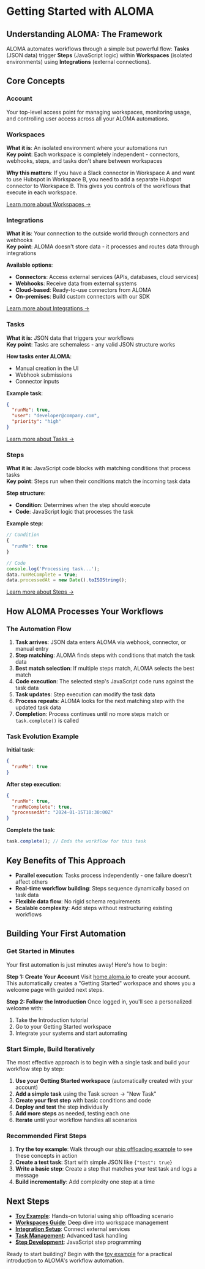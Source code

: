 # Getting Started with ALOMA

## Understanding ALOMA: The Framework

ALOMA automates workflows through a simple but powerful flow: **Tasks** (JSON data) trigger **Steps** (JavaScript logic) within **Workspaces** (isolated environments) using **Integrations** (external connections).

## Core Concepts

### Account
Your top-level access point for managing workspaces, monitoring usage, and controlling user access across all your ALOMA automations.

### Workspaces
**What it is**: An isolated environment where your automations run  
**Key point**: Each workspace is completely independent - connectors, webhooks, steps, and tasks don't share between workspaces

**Why this matters**: If you have a Slack connector in Workspace A and want to use Hubspot in Workspace B, you need to add a separate Hubspot connector to Workspace B. This gives you controls of the workflows that execute in each workspace.

[Learn more about Workspaces →](https://github.com/aloma-io/aloma-io/blob/main/docs/getting-started/workspaces.md)

### Integrations
**What it is**: Your connection to the outside world through connectors and webhooks  
**Key point**: ALOMA doesn't store data - it processes and routes data through integrations

**Available options**:
- **Connectors**: Access external services (APIs, databases, cloud services)
- **Webhooks**: Receive data from external systems
- **Cloud-based**: Ready-to-use connectors from ALOMA
- **On-premises**: Build custom connectors with our SDK

[Learn more about Integrations →](https://github.com/aloma-io/aloma-io/blob/main/docs/getting-started/integration.md)

### Tasks
**What it is**: JSON data that triggers your workflows  
**Key point**: Tasks are schemaless - any valid JSON structure works

**How tasks enter ALOMA**:
- Manual creation in the UI
- Webhook submissions
- Connector inputs

**Example task**:
```json
{
  "runMe": true,
  "user": "developer@company.com",
  "priority": "high"
}
```

[Learn more about Tasks →](https://github.com/aloma-io/aloma-io/blob/main/docs/getting-started/tasks.md)

### Steps
**What it is**: JavaScript code blocks with matching conditions that process tasks  
**Key point**: Steps run when their conditions match the incoming task data

**Step structure**:
- **Condition**: Determines when the step should execute
- **Code**: JavaScript logic that processes the task

**Example step**:
```javascript
// Condition
{
  "runMe": true
}

// Code
console.log('Processing task...');
data.runMeComplete = true;
data.processedAt = new Date().toISOString();
```

[Learn more about Steps →](https://github.com/aloma-io/aloma-io/blob/main/docs/getting-started/steps.md)

## How ALOMA Processes Your Workflows

### The Automation Flow

1. **Task arrives**: JSON data enters ALOMA via webhook, connector, or manual entry
2. **Step matching**: ALOMA finds steps with conditions that match the task data
3. **Best match selection**: If multiple steps match, ALOMA selects the best match
4. **Code execution**: The selected step's JavaScript code runs against the task data
5. **Task updates**: Step execution can modify the task data
6. **Process repeats**: ALOMA looks for the next matching step with the updated task data
7. **Completion**: Process continues until no more steps match or `task.complete()` is called

### Task Evolution Example

**Initial task**:
```json
{
  "runMe": true
}
```

**After step execution**:
```json
{
  "runMe": true,
  "runMeComplete": true,
  "processedAt": "2024-01-15T10:30:00Z"
}
```

**Complete the task**:
```javascript
task.complete(); // Ends the workflow for this task
```

## Key Benefits of This Approach

- **Parallel execution**: Tasks process independently - one failure doesn't affect others
- **Real-time workflow building**: Steps sequence dynamically based on task data
- **Flexible data flow**: No rigid schema requirements
- **Scalable complexity**: Add steps without restructuring existing workflows

## Building Your First Automation

### Get Started in Minutes

Your first automation is just minutes away! Here's how to begin:

**Step 1: Create Your Account**
Visit [home.aloma.io](https://home.aloma.io) to create your account. This automatically creates a "Getting Started" workspace and shows you a welcome page with guided next steps.

**Step 2: Follow the Introduction**
Once logged in, you'll see a personalized welcome with:
1. Take the Introduction tutorial
2. Go to your Getting Started workspace
3. Integrate your systems and start automating

### Start Simple, Build Iteratively

The most effective approach is to begin with a single task and build your workflow step by step:

1. **Use your Getting Started workspace** (automatically created with your account)
2. **Add a simple task** using the Task screen → "New Task"
3. **Create your first step** with basic conditions and code
4. **Deploy and test** the step individually
5. **Add more steps** as needed, testing each one
6. **Iterate** until your workflow handles all scenarios

### Recommended First Steps

1. **Try the toy example**: Walk through our [ship offloading example](https://github.com/aloma-io/aloma-io/blob/main/docs/getting-started/toy-example.md) to see these concepts in action
2. **Create a test task**: Start with simple JSON like `{"test": true}` 
3. **Write a basic step**: Create a step that matches your test task and logs a message
4. **Build incrementally**: Add complexity one step at a time

## Next Steps

- **[Toy Example](https://github.com/aloma-io/aloma-io/blob/main/docs/getting-started/toy-example.md)**: Hands-on tutorial using ship offloading scenario
- **[Workspaces Guide](https://github.com/aloma-io/aloma-io/blob/main/docs/getting-started/workspaces.md)**: Deep dive into workspace management
- **[Integration Setup](https://github.com/aloma-io/aloma-io/blob/main/docs/getting-started/integration.md)**: Connect external services
- **[Task Management](https://github.com/aloma-io/aloma-io/blob/main/docs/getting-started/tasks.md)**: Advanced task handling
- **[Step Development](https://github.com/aloma-io/aloma-io/blob/main/docs/getting-started/steps.md)**: JavaScript step programming

Ready to start building? Begin with the [toy example](https://github.com/aloma-io/aloma-io/blob/main/docs/getting-started/toy-example.md) for a practical introduction to ALOMA's workflow automation.
